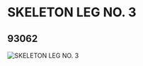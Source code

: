 # SKELETON LEG NO. 3
## 93062
![SKELETON LEG NO. 3](https://lc-www-live-s.legocdn.com/media/bricks/5/2/4602970.jpg)